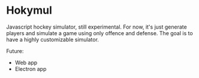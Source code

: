 # Hokymul

Javascript hockey simulator, still experimental. For now, it's just generate players and simulate a game using only offence and defense.
The goal is to have a highly customizable simulator.

Future:
- Web app
- Electron app